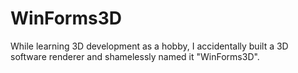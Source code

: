 # WinForms3D
While learning 3D development as a hobby, I accidentally built a 3D software renderer and shamelessly named it "WinForms3D".
